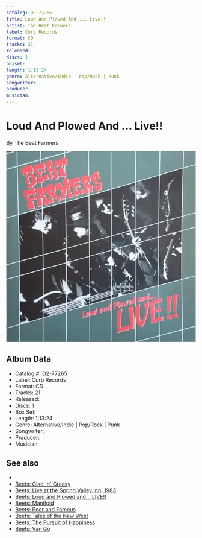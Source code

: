 ```yaml
---
catalog: D2-77265
title: Loud And Plowed And ... Live!!
artist: The Beat Farmers
label: Curb Records
format: CD
tracks: 21
released: 
discs: 1
boxset: 
length: 1:13:24
genre: Alternative/Indie | Pop/Rock | Punk
songwriter: 
producer: 
musician: 
---
```


# Loud And Plowed And ... Live!!

By The Beat Farmers

![](../../assets/cdcovers/The_Beat_Farmers-Loud_And_Plowed_And__Live!!.png)

## Album Data

- Catalog #: D2-77265
- Label: Curb Records
- Format: CD
- Tracks: 21
- Released: 
- Discs: 1
- Box Set: 
- Length: 1:13:24
- Genre: Alternative/Indie | Pop/Rock | Punk
- Songwriter: 
- Producer: 
- Musician: 


## See also

- [](The_Beat_Farmers.md)
- [Beets: Glad 'n' Greasy](../../Beets/The_Beat_Farmers/Glad_n_Greasy.md)
- [Beets: Live at the Spring Valley Inn, 1983](../../Beets/The_Beat_Farmers/Live_at_the_Spring_Valley_Inn__1983.md)
- [Beets: Loud and Plowed and... LIVE!!](../../Beets/The_Beat_Farmers/Loud_and_Plowed_and_LIVE!!.md)
- [Beets: Manifold](../../Beets/The_Beat_Farmers/Manifold.md)
- [Beets: Poor and Famous](../../Beets/The_Beat_Farmers/Poor_and_Famous.md)
- [Beets: Tales of the New West](../../Beets/The_Beat_Farmers/Tales_of_the_New_West.md)
- [Beets: The Pursuit of Happiness](../../Beets/The_Beat_Farmers/The_Pursuit_of_Happiness.md)
- [Beets: Van Go](../../Beets/The_Beat_Farmers/Van_Go.md)

